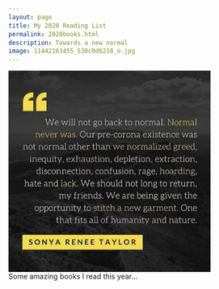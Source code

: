 ```yaml
--- 
layout: page
title: My 2020 Reading List
permalink: 2020books.html
description: Towards a new normal
image: 11442163455_530c0d6218_o.jpg
---
```

<img align="center" src="../assets/images/sonyareneetaylor.jpg" width="400"><br/>
Some amazing books I read this year... 
